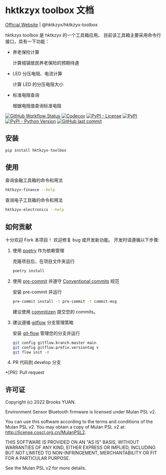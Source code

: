 # hktkzyx toolbox 文档

[Official Website](https://hktkzyx.github.io/hktkzyx-toolbox/) | @hktkzyx/hktkzyx-toolbox

hktkzyx toolbox 是 hktkzyx 的一个工具箱应用。
目前该工具箱主要采用命令行接口，具有一下功能：

- 养老保险计算

    计算城镇居民养老保险的预期待遇

- LED 分压电阻、电流计算

    计算 LED 的分压电阻大小

- 标准电阻查询

    根据电阻值查询标准电阻

[![GitHub Workflow Status](https://img.shields.io/github/workflow/status/hktkzyx/hktkzyx-toolbox/build-and-test)](https://github.com/hktkzyx/hktkzyx-toolbox/actions)
[![Codecov](https://img.shields.io/codecov/c/github/hktkzyx/hktkzyx-toolbox)](https://app.codecov.io/gh/hktkzyx/hktkzyx-toolbox)
[![PyPI - License](https://img.shields.io/pypi/l/hktkzyx-toolbox)](https://github.com/hktkzyx/hktkzyx-toolbox/blob/main/LICENSE)
[![PyPI](https://img.shields.io/pypi/v/hktkzyx-toolbox)](https://pypi.org/project/hktkzyx-toolbox/)
[![PyPI - Python Version](https://img.shields.io/pypi/pyversions/hktkzyx-toolbox)](https://pypi.org/project/hktkzyx-toolbox/)
[![GitHub last commit](https://img.shields.io/github/last-commit/hktkzyx/hktkzyx-toolbox)](https://github.com/hktkzyx/hktkzyx-toolbox)

## 安装

```bash
pip install hktkzyx-toolbox
```

## 使用

查询金融工具箱的命令和用法

```bash
hktkzyx-finance --help
```

查询电子工具箱的命令和用法

```bash
hktkzyx-electronics --help
```

## 如何贡献

十分欢迎 Fork 本项目！
欢迎修复 bug 或开发新功能。
开发时请遵循以下步骤:

1. 使用 [poetry](https://python-poetry.org/) 作为依赖管理

    克隆项目后，在项目文件夹运行

    ```bash
    poetry install
    ```

2. 使用 [pre-commit](https://pre-commit.com/) 并遵守 [Conventional commits](https://www.conventionalcommits.org/en/v1.0.0/) 规范

    安装 pre-commit 并运行

    ```bash
    pre-commit install -t pre-commit -t commit-msg
    ```

    建议使用 [commitizen](https://github.com/commitizen-tools/commitizen) 提交您的 commits。

3. 建议遵循 [gitflow](https://nvie.com/posts/a-successful-git-branching-model/) 分支管理策略

    安装 [git-flow](https://github.com/petervanderdoes/gitflow-avh) 管理您的分支并运行

    ```bash
    git config gitflow.branch.master main
    git config gitflow.prefix.versiontag v
    git flow init -d
    ```

4. PR 代码到 develop 分支

*[PR]: Pull request

## 许可证

Copyright (c) 2022 Brooks YUAN.

Environment Sensor Bluetooth firmware is licensed under Mulan PSL v2.

You can use this software according to the terms and conditions of the Mulan PSL v2.
You may obtain a copy of Mulan PSL v2 at: <http://license.coscl.org.cn/MulanPSL2>.

THIS SOFTWARE IS PROVIDED ON AN "AS IS" BASIS, WITHOUT WARRANTIES OF ANY KIND,
EITHER EXPRESS OR IMPLIED, INCLUDING BUT NOT LIMITED TO NON-INFRINGEMENT,
MERCHANTABILITY OR FIT FOR A PARTICULAR PURPOSE.

See the Mulan PSL v2 for more details.

